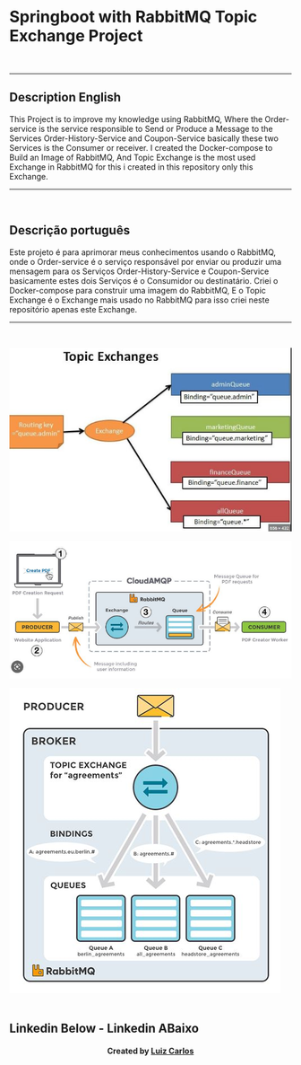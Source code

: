 ﻿﻿﻿<h1> Springboot with RabbitMQ Topic Exchange Project</h1> <br/>
<hr>

<h2>Description English</h2>
<p>This Project is to improve my knowledge using RabbitMQ, Where the Order-service is the service responsible to Send or Produce a Message
to the Services Order-History-Service and Coupon-Service basically these two Services is the Consumer or receiver.
I created the Docker-compose to Build an Image of RabbitMQ, And Topic Exchange is the most used Exchange in RabbitMQ
for this i created in this repository only this Exchange. </p>
<hr>
<br/>
<h2>Descrição português</h2>
Este projeto é para aprimorar meus conhecimentos usando o RabbitMQ, onde o Order-service é o serviço responsável por enviar ou produzir uma mensagem
para os Serviços Order-History-Service e Coupon-Service basicamente estes dois Serviços é o Consumidor ou destinatário.
Criei o Docker-compose para construir uma imagem do RabbitMQ, E o Topic Exchange é o Exchange mais usado no RabbitMQ
para isso criei neste repositório apenas este Exchange.
<hr>
<br/>


<p></p><img src="imgs/topic1.JPG">
<p></p><img src="imgs/topic2.JPG">
<p></p><img src="imgs/topic3.JPG">
<br/>
<br/>

## Linkedin Below - Linkedin ABaixo

<h4 align="center">
   Created by   <a href="https://www.linkedin.com/in/luiz-carlos-b50693173/" target="_blank"> Luiz Carlos </a>
</h4>

</html>
